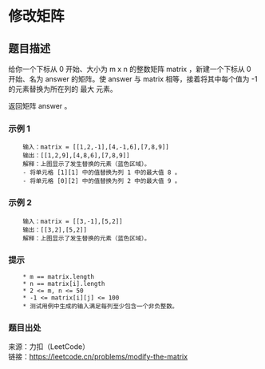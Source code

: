 # 修改矩阵

## 题目描述

给你一个下标从 0 开始、大小为 m x n 的整数矩阵 matrix ，新建一个下标从 0 开始、名为 answer 的矩阵。使 answer 与 matrix 相等，接着将其中每个值为 -1 的元素替换为所在列的 最大 元素。

返回矩阵 answer 。

### 示例 1

```text
    输入：matrix = [[1,2,-1],[4,-1,6],[7,8,9]]
    输出：[[1,2,9],[4,8,6],[7,8,9]]
    解释：上图显示了发生替换的元素（蓝色区域）。
    - 将单元格 [1][1] 中的值替换为列 1 中的最大值 8 。
    - 将单元格 [0][2] 中的值替换为列 2 中的最大值 9 。
```

### 示例 2

```text
    输入：matrix = [[3,-1],[5,2]]
    输出：[[3,2],[5,2]]
    解释：上图显示了发生替换的元素（蓝色区域）。
```

### 提示

```text
    * m == matrix.length
    * n == matrix[i].length
    * 2 <= m, n <= 50
    * -1 <= matrix[i][j] <= 100
    * 测试用例中生成的输入满足每列至少包含一个非负整数。
```

### 题目出处

来源：力扣（LeetCode）  
链接：<https://leetcode.cn/problems/modify-the-matrix>
